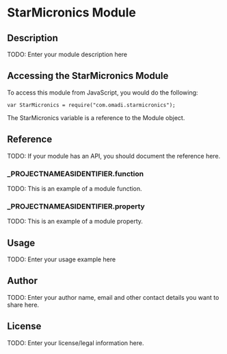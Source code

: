 # StarMicronics Module

## Description

TODO: Enter your module description here

## Accessing the StarMicronics Module

To access this module from JavaScript, you would do the following:

	var StarMicronics = require("com.omadi.starmicronics");

The StarMicronics variable is a reference to the Module object.	

## Reference

TODO: If your module has an API, you should document
the reference here.

### ___PROJECTNAMEASIDENTIFIER__.function

TODO: This is an example of a module function.

### ___PROJECTNAMEASIDENTIFIER__.property

TODO: This is an example of a module property.

## Usage

TODO: Enter your usage example here

## Author

TODO: Enter your author name, email and other contact
details you want to share here. 

## License

TODO: Enter your license/legal information here.
